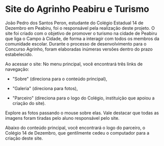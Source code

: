 # Site do Agrinho Peabiru e Turismo

João Pedro dos Santos Peron, estudante do Colégio Estadual 14 de Dezembro em Peabiru, foi o responsável pela realização deste projeto. O site foi criado com o objetivo de promover o turismo na cidade de Peabiru que liga o Campo à Cidade, de forma a interagir com todos os membros da comunidade escolar. Durante o processo de desenvolvimento para o Concurso Agrinho, foram elaboradas inúmeras versões dentro do prazo estabelecido.

Ao acessar o site:
No menu principal, você encontrará três links de navegação:

  - "Sobre" (direciona para o conteúdo principal),

  - "Galeria" (direciona para fotos),

  - "Parceiro" (direciona para o logo do Colégio, instituição que apoiou a criação do site).

Explore as fotos passando o mouse sobre elas. Vale destacar que todas as imagens foram tiradas pelo aluno responsável pelo site.

Abaixo do conteúdo principal, você encontrará o logo do parceiro, o Colégio 14 de Dezembro, que gentilmente cedeu o computador para a criação deste site.
